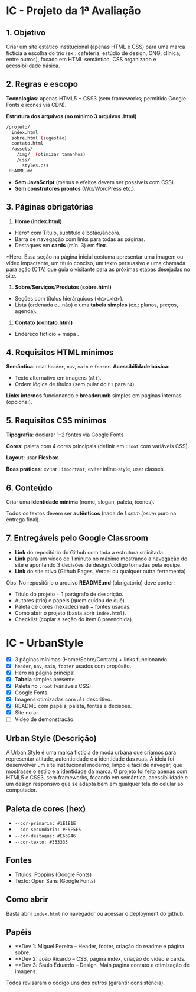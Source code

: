 # IC - Projeto da 1ª Avaliação

## 1. Objetivo

Criar um site estático institucional (apenas HTML e CSS) para uma marca fictícia à escolha do trio (ex.: cafeteria, estúdio de design, ONG, clínica, entre outros), focado em HTML semântico, CSS organizado e acessibilidade básica.

## 2. Regras e escopo

**Tecnologias**: apenas HTML5 + CSS3 (sem frameworks; permitido Google Fonts e ícones via CDN).

**Estrutura dos arquivos (no mínimo 3 arquivos .html)**

```bash
/projeto/
  index.html
  sobre.html (sugestão)
  contato.html
  /assets/
    /img/  (otimizar tamanhos)
    /css/
      styles.css
 README.md

```

- **Sem JavaScript** (menus e efeitos devem ser possíveis com CSS).
- **Sem construtores prontos** (Wix/WordPress etc.).

## 3. Páginas obrigatórias

1. **Home (index.html)**
- Hero* com Título, subtítulo e botão/âncora.
- Barra de navegação com links para todas as páginas.
- Destaques em **cards** (mín. 3) em **flex**.

*Hero: Essa seção na página inicial costuma apresentar uma imagem ou vídeo impactante, um título conciso, um texto persuasivo e uma chamada para ação (CTA) que guia o visitante para as próximas etapas desejadas no site. 

1. **Sobre/Serviços/Produtos (sobre.html)**
- Seções com títulos hierárquicos (`<h1>…<h3>`).
- Lista (ordenada ou não) e uma **tabela simples** (ex.: planos, preços, agenda).

1. **Contato (contato.html)**
- Endereço fictício + mapa .

## 4. Requisitos HTML mínimos

**Semântica**: usar `header`, `nav`, `main` e `footer`.
**Acessibilidade básica**:

- Texto alternativo em imagens (`alt`).
- Ordem lógica de títulos (sem pular do `h1` para `h4`).

**Links internos** funcionando e **breadcrumb** simples em páginas internas (opcional).

## 5. Requisitos CSS mínimos

**Tipografia**: declarar 1–2 fontes via Google Fonts 

**Cores**: paleta com 4 cores principais (definir em `:root` com variáveis CSS).

**Layout**: usar **Flexbox** 

**Boas práticas**: evitar `!important`, evitar inline-style, usar classes.

## 6. Conteúdo

Criar uma **identidade mínima** (nome, slogan, paleta, ícones).

Todos os textos devem ser **autênticos** (nada de *Lorem ipsum* puro na entrega final).

## 7. Entregáveis pelo Google Classroom

- **Link** do repositório do Github com toda a estrutura solicitada.
- **Link** para um vídeo de 1 minuto no máximo mostrando a navegação do site e apontando 3 decisões de design/código tomadas pela equipe.
- **Link** do site ativo (Github Pages, Vercel ou qualquer outra ferramenta)

Obs: No repositório o arquivo **README.md** (obrigatório) deve conter:

- Título do projeto + 1 parágrafo de descrição.
- Autores (trio) e papéis (quem cuidou de quê).
- Paleta de cores (hexadecimal) + fontes usadas.
- Como abrir o projeto (basta abrir `index.html`).
- Checklist (copiar a seção do item 8 preenchida).
     
# IC - UrbanStyle
- [x]  3 páginas mínimas (Home/Sobre/Contato) + links funcionando.
- [x]  `header`, `nav`, `main`, `footer` usados com propósito.
- [x]  Hero na página principal
- [x]  **Tabela** simples presente.
- [x]  Paleta no `:root` (variáveis CSS).
- [x]  Google Fonts.
- [x]  Imagens otimizadas com `alt` descritivo.
- [x]  README com papéis, paleta, fontes e decisões.
- [x]  Site no ar.
- [ ]  Vídeo de demonstração.

## Urban Style (Descrição)
A Urban Style é uma marca fictícia de moda urbana que criamos para representar atitude, autenticidade e a identidade das ruas. A ideia foi desenvolver um site institucional moderno, limpo e fácil de navegar, que mostrasse o estilo e a identidade da marca.
O projeto foi feito apenas com HTML5 e CSS3, sem frameworks, focando em semântica, acessibilidade e um design responsivo que se adapta bem em qualquer tela do celular ao computador.

## Paleta de cores (hex)
- `--cor-primaria: #1E1E1E`
- `--cor-secundaria: #F5F5F5`
- `--cor-destaque: #E63946`
- `--cor-texto: #333333`

## Fontes
- Títulos: Poppins (Google Fonts)
- Texto: Open Sans (Google Fonts)
  
## Como abrir
Basta abrir `index.html` no navegador ou acessar o deployment do github.

## Papéis
- **Dev 1: Miguel Pereira – Header, footer, criação do readme e página sobre.
- **Dev 2: João Ricardo – CSS, página index, criação do video e cards.
- **Dev 3: Saulo Eduardo – Design, Main,pagina contato e otimização de imagens.

Todos revisaram o código uns dos outros (garantir consistência).
